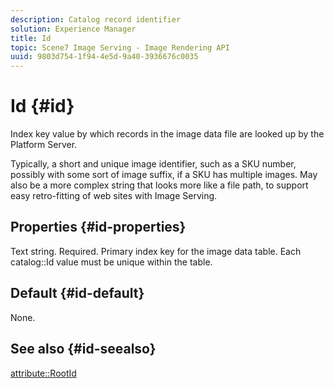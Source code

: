 ```yaml
---
description: Catalog record identifier
solution: Experience Manager
title: Id
topic: Scene7 Image Serving - Image Rendering API
uuid: 9803d754-1f94-4e5d-9a40-3936676c0035
---
```


# Id {#id}

Index key value by which records in the image data file are looked up by the Platform Server.

Typically, a short and unique image identifier, such as a SKU number, possibly with some sort of image suffix, if a SKU has multiple images. May also be a more complex string that looks more like a file path, to support easy retro-fitting of web sites with Image Serving.

## Properties {#id-properties}

Text string. Required. Primary index key for the image data table. Each catalog::Id value must be unique within the table.

## Default {#id-default}

None.

## See also {#id-seealso}

[attribute::RootId](help/aem-is-ir-api/is-api/image-catalog/image-serving-api-ref/c-image-catalog-reference/c-attributes-reference/r-rootid.md)